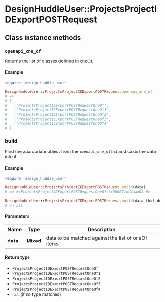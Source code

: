 # DesignHuddleUser::ProjectsProjectIDExportPOSTRequest

## Class instance methods

### `openapi_one_of`

Returns the list of classes defined in oneOf.

#### Example

```ruby
require 'design_huddle_user'

DesignHuddleUser::ProjectsProjectIDExportPOSTRequest.openapi_one_of
# =>
# [
#   :'ProjectsProjectIDExportPOSTRequestOneOf',
#   :'ProjectsProjectIDExportPOSTRequestOneOf1',
#   :'ProjectsProjectIDExportPOSTRequestOneOf2',
#   :'ProjectsProjectIDExportPOSTRequestOneOf3',
#   :'ProjectsProjectIDExportPOSTRequestOneOf4'
# ]
```

### build

Find the appropriate object from the `openapi_one_of` list and casts the data into it.

#### Example

```ruby
require 'design_huddle_user'

DesignHuddleUser::ProjectsProjectIDExportPOSTRequest.build(data)
# => #<ProjectsProjectIDExportPOSTRequestOneOf:0x00007fdd4aab02a0>

DesignHuddleUser::ProjectsProjectIDExportPOSTRequest.build(data_that_doesnt_match)
# => nil
```

#### Parameters

| Name | Type | Description |
| ---- | ---- | ----------- |
| **data** | **Mixed** | data to be matched against the list of oneOf items |

#### Return type

- `ProjectsProjectIDExportPOSTRequestOneOf`
- `ProjectsProjectIDExportPOSTRequestOneOf1`
- `ProjectsProjectIDExportPOSTRequestOneOf2`
- `ProjectsProjectIDExportPOSTRequestOneOf3`
- `ProjectsProjectIDExportPOSTRequestOneOf4`
- `nil` (if no type matches)

